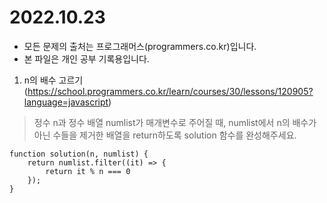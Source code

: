 # 2022.10.23

* 모든 문제의 출처는 프로그래머스(programmers.co.kr)입니다.
* 본 파일은 개인 공부 기록용입니다.


1. n의 배수 고르기 (https://school.programmers.co.kr/learn/courses/30/lessons/120905?language=javascript)

> 정수 n과 정수 배열 numlist가 매개변수로 주어질 때, numlist에서 n의 배수가 아닌 수들을 제거한 배열을 return하도록 solution 함수를 완성해주세요.

```
function solution(n, numlist) {
    return numlist.filter((it) => {
        return it % n === 0
    });
}
```
